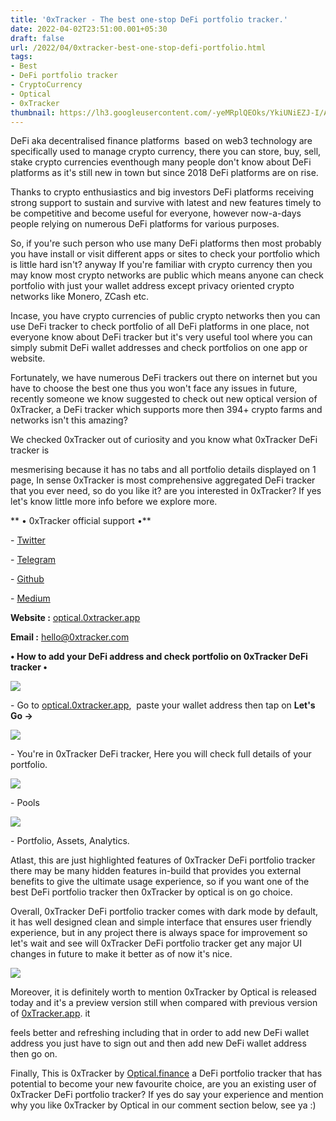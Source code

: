 ```yaml
---
title: '0xTracker - The best one-stop DeFi portfolio tracker.'
date: 2022-04-02T23:51:00.001+05:30
draft: false
url: /2022/04/0xtracker-best-one-stop-defi-portfolio.html
tags: 
- Best
- DeFi portfolio tracker
- CryptoCurrency
- Optical
- 0xTracker
thumbnail: https://lh3.googleusercontent.com/-yeMRplQEOks/YkiUNiEZJ-I/AAAAAAAAJ-s/PGxufetUCr43C5GWKtgOiCsFornmB-VJQCNcBGAsYHQ/s1600/1648923684765142-0.png
---
```


  

DeFi aka decentralised finance platforms  based on web3 technology are specifically used to manage crypto currency, there you can store, buy, sell, stake crypto currencies eventhough many people don't know about DeFi platforms as it's still new in town but since 2018 DeFi platforms are on rise.

  

Thanks to crypto enthusiastics and big investors DeFi platforms receiving strong support to sustain and survive with latest and new features timely to be competitive and become useful for everyone, however now-a-days people relying on numerous DeFi platforms for various purposes.

  

So, if you're such person who use many DeFi platforms then most probably you have install or visit different apps or sites to check your portfolio which is little hard isn't? anyway If you're familiar with crypto currency then you may know most crypto networks are public which means anyone can check portfolio with just your wallet address except privacy oriented crypto networks like Monero, ZCash etc.

  

Incase, you have crypto currencies of public crypto networks then you can use DeFi tracker to check portfolio of all DeFi platforms in one place, not everyone know about DeFi tracker but it's very useful tool where you can simply submit DeFi wallet addresses and check portfolios on one app or website.

  

Fortunately, we have numerous DeFi trackers out there on internet but you have to choose the best one thus you won't face any issues in future, recently someone we know suggested to check out new optical version of 0xTracker, a DeFi tracker which supports more then 394+ crypto farms and networks isn't this amazing? 

  

We checked 0xTracker out of curiosity and you know what 0xTracker DeFi tracker is 

mesmerising because it has no tabs and all portfolio details displayed on 1 page, In sense 0xTracker is most comprehensive aggregated DeFi tracker that you ever need, so do you like it? are you interested in 0xTracker? If yes let's know little more info before we explore more.

  

** • 0xTracker official support •**

\- [Twitter](https://twitter.com/opticalfinance)

\- [Telegram](https://t.me/optical_finance)

\- [Github](https://github.com/0xTracker)

\- [Medium](https://medium.com/0x-tracker/announcing-the-0x-tracker-public-api-152e34fe70d6)

  

**Website :** [optical.0xtracker.app](http://optical.0xtracker.app)

**Email :** [hello@0xtracker.com](mailto:hello@0xtracker.com)

**• How to add your DeFi address and check portfolio on 0xTracker DeFi tracker •**

 **![](https://lh3.googleusercontent.com/--Ea2HhruB4c/YkiUJJoMikI/AAAAAAAAJ-k/wLnwu-U1vfYPo-kM0nocNyajorrJpVqggCNcBGAsYHQ/s1600/1648923657867844-1.png)** 

\- Go to [optical.0xtracker.app](http://optical.0xtracker.app),  paste your wallet address then tap on **Let's Go ->**

 **![](https://lh3.googleusercontent.com/-afHKE3JFBpE/YkiUCZitSeI/AAAAAAAAJ-c/RVUU-P7Dbp82s7p3X4l0cWSp_Hv2NMT7ACNcBGAsYHQ/s1600/1648923638074198-2.png)** 

\- You're in 0xTracker DeFi tracker, Here you will check full details of your portfolio.

  

 ![](https://lh3.googleusercontent.com/-3JBtWA-ESDU/YkiT9afSZ2I/AAAAAAAAJ-U/P1HoFuY_VeQkRli6L0Lfqf3V5gMoh6I0ACNcBGAsYHQ/s1600/1648923619849704-3.png) 

  

\- Pools

  

 ![](https://lh3.googleusercontent.com/-T4nRg7aS_rI/YkiT4zPrz-I/AAAAAAAAJ-Q/aLSb6dv0Yuw3SFQru89SLx4h8TpFv_nzQCNcBGAsYHQ/s1600/1648923595654507-4.png) 

  

\- Portfolio, Assets, Analytics.

  

Atlast, this are just highlighted features of 0xTracker DeFi portfolio tracker there may be many hidden features in-build that provides you external benefits to give the ultimate usage experience, so if you want one of the best DeFi portfolio tracker then 0xTracker by optical is on go choice.

  

Overall, 0xTracker DeFi portfolio tracker comes with dark mode by default, it has well designed clean and simple interface that ensures user friendly experience, but in any project there is always space for improvement so let's wait and see will 0xTracker DeFi portfolio tracker get any major UI changes in future to make it better as of now it's nice.

  

 ![](https://lh3.googleusercontent.com/-LcCq1_l3yNk/YkiTy-5C7vI/AAAAAAAAJ-M/VKpdsfGJJA0Zpe6jdl1aA8QU1sYztsrrQCNcBGAsYHQ/s1600/1648923578401896-5.png) 

  

Moreover, it is definitely worth to mention 0xTracker by Optical is released today and it's a preview version still when compared with previous version of [](http://0xTracker.app)[0xTracker.app](http://0xTracker.app). it 

feels better and refreshing including that in order to add new DeFi wallet address you just have to sign out and then add new DeFi wallet address then go on. 

  

Finally, This is 0xTracker by [Optical.finance](http://Optical.finance) a DeFi portfolio tracker that has potential to become your new favourite choice, are you an existing user of 0xTracker DeFi portfolio tracker? If yes do say your experience and mention why you like 0xTracker by Optical in our comment section below, see ya :)